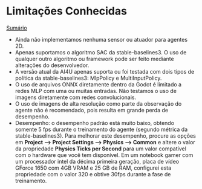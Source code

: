 # Limitações Conhecidas

[Sumário](summary.md)

* Ainda não implementamos nenhuma sensor ou atuador para agentes 2D.
* Apenas suportamos o algoritmo SAC da stable-baselines3. O uso de qualquer outro algoritmo ou framework pode ser feito mediante alterações do desenvolvedor.
* A versão atual da AI4U apenas suporta ou foi testada com dois tipos de política da stable-baselines3: MlpPolicy e MultiInputPolicy.
* O uso de arquivos ONNX diretamente dentro da Godot é limitado a redes MLP com uma ou muitas entradas. Não testamos o uso de imagens diretamente com redes convolucionais.
* O uso de imagens de alta resolução como parte da observação do agente não é recomendado, pois resulta em grande perda de desempenho.
* Desempenho: o desempenho padrão está muito baixo, obtendo somente 5 fps durante o treinamento do agente (segundo métrica da stable-baselines3). Para melhorar este desempenho, procure as opções em **Project --> Project Settings --> Physics --> Common**  e  altere o valor da propriedade **Physics Ticks per Second** para um valor compatível com o hardware que você tem disponível. Em um notebook gamer com um processador intel da décima primeira geração, placa de vídeo GForce 1650 com 4GB VRAM e 25 GB de RAM, configurei esta propriedade com o valor 320 e obtive 30fps durante a fase de treinamento.